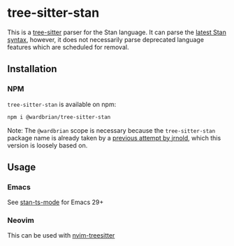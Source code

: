 # tree-sitter-stan

This is a [tree-sitter](https://tree-sitter.github.io/tree-sitter/) parser for the Stan language.
It can parse the [latest Stan syntax](./grammar.txt), however, it does not necessarily parse
deprecated language features which are scheduled for removal.

## Installation

### NPM
`tree-sitter-stan` is available on npm:
```bash
npm i @wardbrian/tree-sitter-stan
```

Note: The `@wardbrian` scope is necessary because the `tree-sitter-stan` package name is
already taken by a [previous attempt by jrnold](https://github.com/jrnold/tree-sitter-stan),
which this version is loosely based on.


## Usage

### Emacs

See [stan-ts-mode](https://github.com/WardBrian/stan-ts-mode) for Emacs 29+

### Neovim

This can be used with [nvim-treesitter](https://github.com/nvim-treesitter/nvim-treesitter/#adding-parsers)
